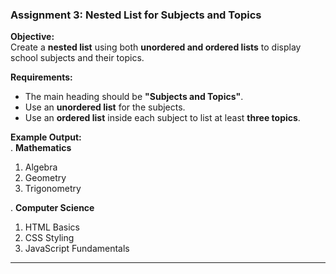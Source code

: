 ### **Assignment 3: Nested List for Subjects and Topics**
**Objective:**  
Create a **nested list** using both **unordered and ordered lists** to display school subjects and their topics.  

**Requirements:**  
- The main heading should be **"Subjects and Topics"**.  
- Use an **unordered list** for the subjects.  
- Use an **ordered list** inside each subject to list at least **three topics**.  

**Example Output:**  
 . **Mathematics**  
   1. Algebra  
   2. Geometry  
   3. Trigonometry  

 . **Computer Science**  
   1. HTML Basics  
   2. CSS Styling  
   3. JavaScript Fundamentals  

---